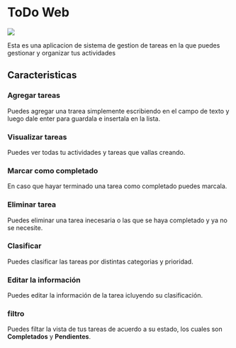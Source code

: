 # ToDo Web

![](./doc/Captura.png)

Esta es una aplicacion de sistema de gestion de tareas en la que puedes gestionar y organizar tus actividades

## Caracteristicas

### Agregar tareas
Puedes agregar una trarea simplemente escribiendo en el campo de texto y luego dale enter para guardala e insertala en la lista.

### Visualizar tareas
Puedes ver todas tu actividades y tareas que vallas creando.

### Marcar como completado
En caso que hayar terminado una tarea como completado puedes marcala.

### Eliminar tarea
Puedes eliminar una tarea inecesaria o las que se haya completado y ya no se necesite.

### Clasificar
Puedes clasificar las tareas por distintas categorias y prioridad.

### Editar la información
Puedes editar la información de la tarea icluyendo su clasificación.

### filtro
Puedes filtar la vista de tus tareas de acuerdo a su estado, los cuales son **Completados** y **Pendientes**.